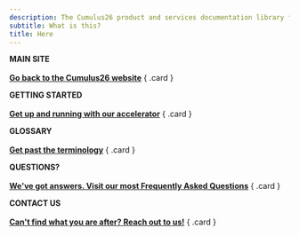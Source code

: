 ```yaml
---
description: The Cumulus26 product and services documentation library for cloud marketplaces.
subtitle: What is this?
title: Here
---
```

<div class="grid" markdown>

**MAIN SITE**<br/><br/>
**[Go back to the Cumulus26 website](https://cumulus26.com)**
{ .card }

**GETTING STARTED**<br/><br/>
**[Get up and running with our accelerator](glossary.md)**
{ .card }

**GLOSSARY**<br/><br/>
**[Get past the terminology](glossary.md)**
{ .card }

**QUESTIONS?**<br/><br/>
**[We've got answers. Visit our most Frequently Asked Questions](faq.md)**
{ .card }

**CONTACT US**<br/><br/>
**[Can't find what you are after? Reach out to us!](https://cumulus26.com/contact-us)**
{ .card }

</div>